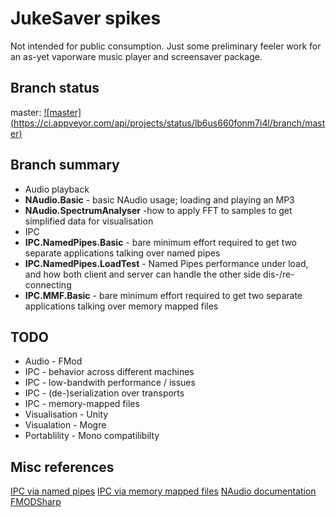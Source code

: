 JukeSaver spikes
================

Not intended for public consumption. Just some preliminary feeler work for an as-yet vaporware music player and screensaver package.

Branch status
-------------

master: [![master] (https://ci.appveyor.com/api/projects/status/lb6us660fonm7i4l/branch/master)](https://ci.appveyor.com/project/nathanchere/spike-jukesaver)

Branch summary 
--------------

* Audio playback
 * **NAudio.Basic** - basic NAudio usage; loading and playing an MP3
 * **NAudio.SpectrumAnalyser** -how to apply FFT to samples to get simplified data for visualisation
* IPC
 * **IPC.NamedPipes.Basic** - bare minimum effort required to get two separate applications talking over named pipes
 * **IPC.NamedPipes.LoadTest** - Named Pipes performance under load, and how both client and server can  handle the other side dis-/re-connecting
 * **IPC.MMF.Basic** - bare minimum effort required to get two separate applications talking over memory mapped files

TODO
----

* Audio - FMod
* IPC - behavior across different machines
* IPC - low-bandwith performance / issues
* IPC - (de-)serialization over transports
* IPC - memory-mapped files
* Visualisation - Unity
* Visualation - Mogre
* Portablility - Mono compatilibilty


Misc references
---------------

[IPC via named pipes](http://msdn.microsoft.com/en-us/library/bb546085(v=vs.110).aspx)
[IPC via memory mapped files](http://code.msdn.microsoft.com/windowsdesktop/Inter-process-communication-e96e94e7)
[NAudio documentation](http://naudio.codeplex.com/documentation)
[FMODSharp](https://gitorious.org/fmodsharp)
